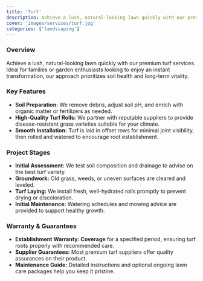 ```yaml
---
title: 'Turf'
description: Achieve a lush, natural-looking lawn quickly with our premium turf services. Ideal for families or garden enthusiasts looking to enjoy an instant transformation, our approach prioritizes soil health and long-term vitality.
cover: 'images/services/turf.jpg'
categories: ['landscaping']
---
```


### Overview
Achieve a lush, natural-looking lawn quickly with our premium turf services. Ideal for families or garden enthusiasts looking to enjoy an instant transformation, our approach prioritizes soil health and long-term vitality.

### Key Features
- **Soil Preparation:** We remove debris, adjust soil pH, and enrich with organic matter or fertilizers as needed.
- **High-Quality Turf Rolls:** We partner with reputable suppliers to provide disease-resistant grass varieties suitable for your climate.
- **Smooth Installation:** Turf is laid in offset rows for minimal joint visibility, then rolled and watered to encourage root establishment.

### Project Stages
- **Initial Assessment:** We test soil composition and drainage to advise on the best turf variety.
- **Groundwork:** Old grass, weeds, or uneven surfaces are cleared and leveled.
- **Turf Laying:** We install fresh, well-hydrated rolls promptly to prevent drying or discoloration.
- **Initial Maintenance:** Watering schedules and mowing advice are provided to support healthy growth.

### Warranty & Guarantees
- **Establishment Warranty: Coverage** for a specified period, ensuring turf roots properly with recommended care.
- **Supplier Guarantees:** Most premium turf suppliers offer quality assurances on their product.
- **Maintenance Guide:** Detailed instructions and optional ongoing lawn care packages help you keep it pristine.